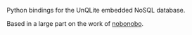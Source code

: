 Python bindings for the UnQLite embedded NoSQL database.

Based in a large part on the work of [nobonobo](https://github.com/nobonobo/unqlitepy).
